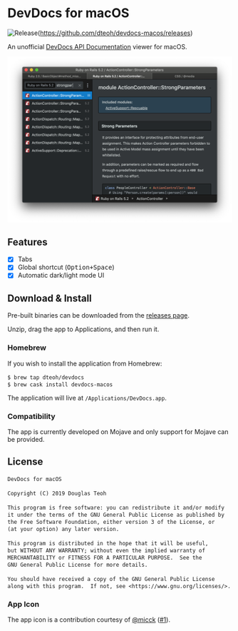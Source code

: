 # DevDocs for macOS

![Release](https://img.shields.io/github/release/dteoh/devdocs-macos.svg)(https://github.com/dteoh/devdocs-macos/releases)

An unofficial [DevDocs API Documentation][1] viewer for macOS.

![App screenshot](./img/screenshot.png?raw=true "DevDocs for macOS screenshot")

## Features

- [x] Tabs
- [x] Global shortcut (<kbd>Option+Space</kbd>)
- [x] Automatic dark/light mode UI

## Download & Install

Pre-built binaries can be downloaded from the [releases page][2].

Unzip, drag the app to Applications, and then run it.

### Homebrew

If you wish to install the application from Homebrew:

```
$ brew tap dteoh/devdocs
$ brew cask install devdocs-macos
```

The application will live at `/Applications/DevDocs.app`.

### Compatibility

The app is currently developed on Mojave and only support for Mojave can be
provided.

## License

```
DevDocs for macOS

Copyright (C) 2019 Douglas Teoh

This program is free software: you can redistribute it and/or modify
it under the terms of the GNU General Public License as published by
the Free Software Foundation, either version 3 of the License, or
(at your option) any later version.

This program is distributed in the hope that it will be useful,
but WITHOUT ANY WARRANTY; without even the implied warranty of
MERCHANTABILITY or FITNESS FOR A PARTICULAR PURPOSE.  See the
GNU General Public License for more details.

You should have received a copy of the GNU General Public License
along with this program.  If not, see <https://www.gnu.org/licenses/>.
```

### App Icon

The app icon is a contribution courtesy of [@micck][3] ([#1][4]).


[1]: https://devdocs.io/
[2]: https://github.com/dteoh/devdocs-macos/releases
[3]: https://github.com/micck
[4]: https://github.com/dteoh/devdocs-macos/issues/1
